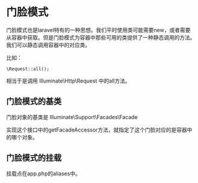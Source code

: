 # 门脸模式

门脸模式也是laravel特有的一种思想。我们平时使用类可能需要new，或者需要从容器中获取。但是门脸模式为容器中那些可用的类提供了一种静态调用的方法。我们可以静态调用容器中的对应类。

比如：
```
\Request::all();
```
相当于是调用 Illuminate\Http\Request 中的all方法。

## 门脸模式的基类

门脸对象的基类是 Illuminate\Support\Facades\Facade

实现这个接口中的getFacadeAccessor方法，就指定了这个门脸对应的是容器中的哪个对象。

## 门脸模式的挂载

挂载点在app.php的aliases中。
